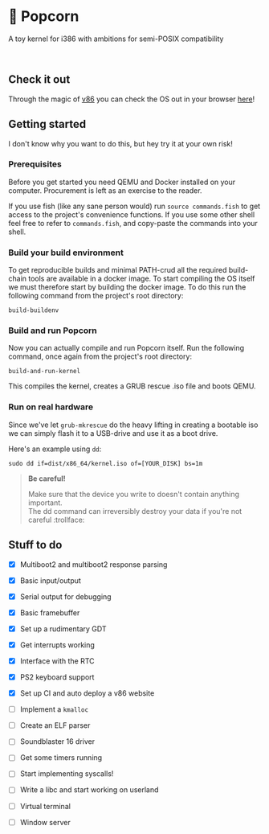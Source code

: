 # 🍿 Popcorn

A toy kernel for i386 with ambitions for semi-POSIX compatibility

<br/>

## Check it out

Through the magic of [v86](https://github.com/copy/v86) you can check the OS out in your browser [here](https://valtyr.github.io/popcorn)!

## Getting started

I don't know why you want to do this, but hey try it at your own risk!

### Prerequisites

Before you get started you need QEMU and Docker installed on your computer. Procurement is left as an exercise to the reader.

If you use fish (like any sane person would) run `source commands.fish` to get access to the project's convenience functions.
If you use some other shell feel free to refer to `commands.fish`, and copy-paste the commands into your shell.

### Build your build environment

To get reproducible builds and minimal PATH-crud all the required build-chain tools are available in a docker image. To start
compiling the OS itself we must therefore start by building the docker image. To do this run the following command from the
project's root directory:

```
build-buildenv
```

### Build and run Popcorn

Now you can actually compile and run Popcorn itself. Run the following command, once again from the project's root directory:

```
build-and-run-kernel
```

This compiles the kernel, creates a GRUB rescue .iso file and boots QEMU.


### Run on real hardware

Since we've let `grub-mkrescue` do the heavy lifting in creating a bootable iso we can simply flash it to a USB-drive
and use it as a boot drive.

Here's an example using `dd`:

```
sudo dd if=dist/x86_64/kernel.iso of=[YOUR_DISK] bs=1m
```

> **Be careful!**
>
> Make sure that the device you write to doesn't contain anything important.
> <br/> The dd command can irreversibly destroy your data if you're not careful :trollface:


## Stuff to do

- [x] Multiboot2 and multiboot2 response parsing
- [x] Basic input/output
- [x] Serial output for debugging
- [x] Basic framebuffer
- [x] Set up a rudimentary GDT
- [x] Get interrupts working
- [x] Interface with the RTC
- [x] PS2 keyboard support
- [x] Set up CI and auto deploy a v86 website
- [ ] Implement a `kmalloc`
- [ ] Create an ELF parser
- [ ] Soundblaster 16 driver
- [ ] Get some timers running
- [ ] Start implementing syscalls!
- [ ] Write a libc and start working on userland
- [ ] Virtual terminal
- [ ] Window server

